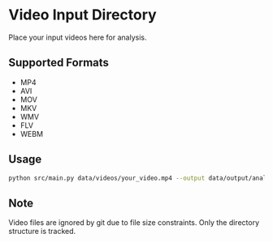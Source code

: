 # Video Input Directory

Place your input videos here for analysis.

## Supported Formats
- MP4
- AVI
- MOV
- MKV
- WMV
- FLV
- WEBM

## Usage
```bash
python src/main.py data/videos/your_video.mp4 --output data/output/analyzed_video.mp4
```

## Note
Video files are ignored by git due to file size constraints. Only the directory structure is tracked.